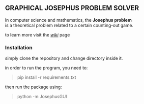 ## GRAPHICAL JOSEPHUS PROBLEM SOLVER
In computer science and mathematics, the **Josephus problem**  
is a theoretical problem related to a certain counting-out game.

to learn more visit the [_wiki_](https://en.wikipedia.org/wiki/Josephus_problem) page

### Installation

simply clone the repository and change directory inside it.  

in order to run the program, you need to:
> pip install -r requirements.txt

then run the package using:
> python -m JosephusGUI
